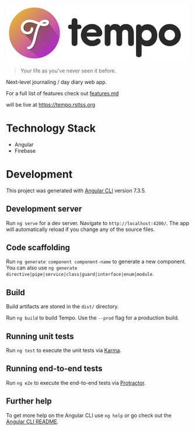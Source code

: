 ![Tempo](./src/assets/img/logo/full-dark/passion-round@0.5x.png)

> Your life as you've never seen it before.

Next-level journaling / day diary web app.

For a full list of features check out [features.md](./features.md)

will be live at https://tempo.rstlss.org

# Technology Stack

- Angular
- Firebase

# Development

This project was generated with [Angular CLI](https://github.com/angular/angular-cli) version 7.3.5.

## Development server

Run `ng serve` for a dev server. Navigate to `http://localhost:4200/`. The app will automatically reload if you change any of the source files.

## Code scaffolding

Run `ng generate component component-name` to generate a new component. You can also use `ng generate directive|pipe|service|class|guard|interface|enum|module`.

## Build

Build artifacts are stored in the `dist/` directory.

Run `ng build` to build Tempo. Use the `--prod` flag for a production build.

## Running unit tests

Run `ng test` to execute the unit tests via [Karma](https://karma-runner.github.io).

## Running end-to-end tests

Run `ng e2e` to execute the end-to-end tests via [Protractor](http://www.protractortest.org/).

## Further help

To get more help on the Angular CLI use `ng help` or go check out the [Angular CLI README](https://github.com/angular/angular-cli/blob/master/README.md).
